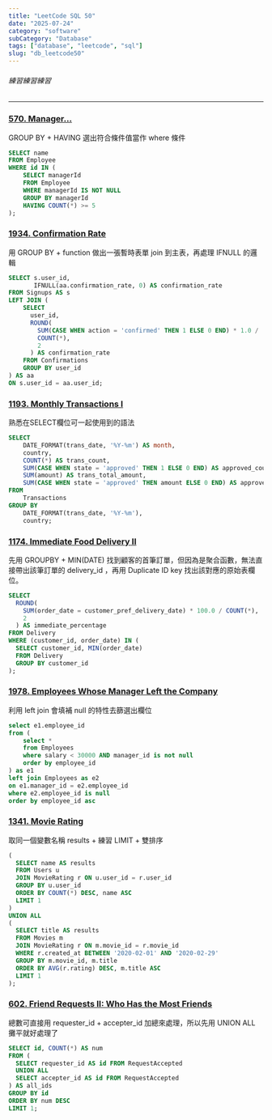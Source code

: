 ```yaml
---
title: "LeetCode SQL 50"
date: "2025-07-24"
category: "software"
subCategory: "Database"
tags: ["database", "leetcode", "sql"]
slug: "db_leetcode50"
---
```

###### 練習練習練習

---

### [570. Manager...](https://leetcode.com/problems/managers-with-at-least-5-direct-reports/description/?envType=study-plan-v2&envId=top-sql-50)

GROUP BY + HAVING 選出符合條件值當作 where 條件

```sql
SELECT name
FROM Employee
WHERE id IN (
    SELECT managerId
    FROM Employee
    WHERE managerId IS NOT NULL
    GROUP BY managerId
    HAVING COUNT(*) >= 5
);
```

### [1934. Confirmation Rate](https://leetcode.com/problems/confirmation-rate/description/?envType=study-plan-v2&envId=top-sql-50)

用 GROUP BY + function 做出一張暫時表單 join 到主表，再處理 IFNULL 的邏輯

```sql
SELECT s.user_id, 
       IFNULL(aa.confirmation_rate, 0) AS confirmation_rate
FROM Signups AS s
LEFT JOIN (
    SELECT
      user_id,
      ROUND(
        SUM(CASE WHEN action = 'confirmed' THEN 1 ELSE 0 END) * 1.0 /
        COUNT(*),
        2
      ) AS confirmation_rate
    FROM Confirmations
    GROUP BY user_id
) AS aa
ON s.user_id = aa.user_id;
```

### [1193. Monthly Transactions I](https://leetcode.com/problems/monthly-transactions-i/description/?envType=study-plan-v2&envId=top-sql-50)

熟悉在SELECT欄位可一起使用到的語法

```sql
SELECT 
    DATE_FORMAT(trans_date, '%Y-%m') AS month,
    country,
    COUNT(*) AS trans_count,
    SUM(CASE WHEN state = 'approved' THEN 1 ELSE 0 END) AS approved_count,
    SUM(amount) AS trans_total_amount,
    SUM(CASE WHEN state = 'approved' THEN amount ELSE 0 END) AS approved_total_amount
FROM 
    Transactions
GROUP BY 
    DATE_FORMAT(trans_date, '%Y-%m'),
    country;
```

### [1174. Immediate Food Delivery II](https://leetcode.com/problems/immediate-food-delivery-ii/?envType=study-plan-v2&envId=top-sql-50)

先用 GROUPBY + MIN(DATE) 找到顧客的首筆訂單，但因為是聚合函數，無法直接帶出該筆訂單的 delivery_id ，再用 Duplicate ID key 找出該對應的原始表欄位。

```sql
SELECT
  ROUND(
    SUM(order_date = customer_pref_delivery_date) * 100.0 / COUNT(*),
    2
  ) AS immediate_percentage
FROM Delivery
WHERE (customer_id, order_date) IN (
  SELECT customer_id, MIN(order_date)
  FROM Delivery
  GROUP BY customer_id
);
```

### [1978. Employees Whose Manager Left the Company](https://leetcode.com/problems/employees-whose-manager-left-the-company/?envType=study-plan-v2&envId=top-sql-50)

利用 left join 會填補 null 的特性去篩選出欄位

```sql
select e1.employee_id
from (
    select *
    from Employees
    where salary < 30000 AND manager_id is not null
    order by employee_id
) as e1
left join Employees as e2
on e1.manager_id = e2.employee_id
where e2.employee_id is null
order by employee_id asc
```

### [1341. Movie Rating](https://leetcode.com/problems/movie-rating/description/?envType=study-plan-v2&envId=top-sql-50)

取同一個變數名稱 results + 練習 LIMIT + 雙排序

```sql
(
  SELECT name AS results
  FROM Users u
  JOIN MovieRating r ON u.user_id = r.user_id
  GROUP BY u.user_id
  ORDER BY COUNT(*) DESC, name ASC
  LIMIT 1
)
UNION ALL
(
  SELECT title AS results
  FROM Movies m
  JOIN MovieRating r ON m.movie_id = r.movie_id
  WHERE r.created_at BETWEEN '2020-02-01' AND '2020-02-29'
  GROUP BY m.movie_id, m.title
  ORDER BY AVG(r.rating) DESC, m.title ASC
  LIMIT 1
);
```

### [602. Friend Requests II: Who Has the Most Friends](https://leetcode.com/problems/friend-requests-ii-who-has-the-most-friends/description/?envType=study-plan-v2&envId=top-sql-50)

總數可直接用 requester_id + accepter_id 加總來處理，所以先用 UNION ALL 攤平就好處理了

```sql
SELECT id, COUNT(*) AS num
FROM (
  SELECT requester_id AS id FROM RequestAccepted
  UNION ALL
  SELECT accepter_id AS id FROM RequestAccepted
) AS all_ids
GROUP BY id
ORDER BY num DESC
LIMIT 1;
```